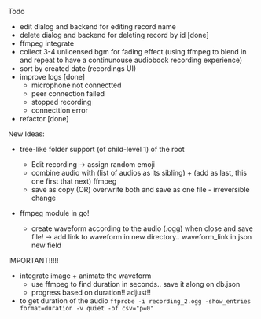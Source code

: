 Todo

- edit dialog and backend for editing record name
- delete dialog and backend for deleting record by id [done]
- ffmpeg integrate
- collect 3-4 unlicensed bgm for fading effect (using ffmpeg to blend in and repeat to have a continunouse audiobook recording experience)
- sort by created date (recordings UI)
- improve logs [done]
  - microphone not connectted
  - peer connection failed
  - stopped recording
  - connecttion error
- refactor [done]

New Ideas:

- tree-like folder support (of child-level 1) of the root

  - Edit recording -> assign random emoji
  - combine audio with (list of audios as its sibling) + (add as last, this one first that next) ffmpeg
  - save as copy (OR) overwrite both and save as one file - irreversible change

- ffmpeg module in go!
  - create waveform according to the audio (.ogg) when close and save file! -> add link to waveform in new directory.. waveform_link in json new field

IMPORTANT!!!!!

- integrate image + animate the waveform
  - use ffmpeg to find duration in seconds.. save it along on db.json
  - progress based on duration!! adjust!!
- to get duration of the audio `ffprobe -i recording_2.ogg -show_entries format=duration -v quiet -of csv="p=0"`
